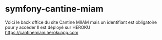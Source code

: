 # symfony-cantine-miam
Voici le back office du site Cantine MIIAM mais un identifiant est obligatoire pour y accéder
Il est déployé sur HEROKU https://cantinemiam.herokuapp.com
